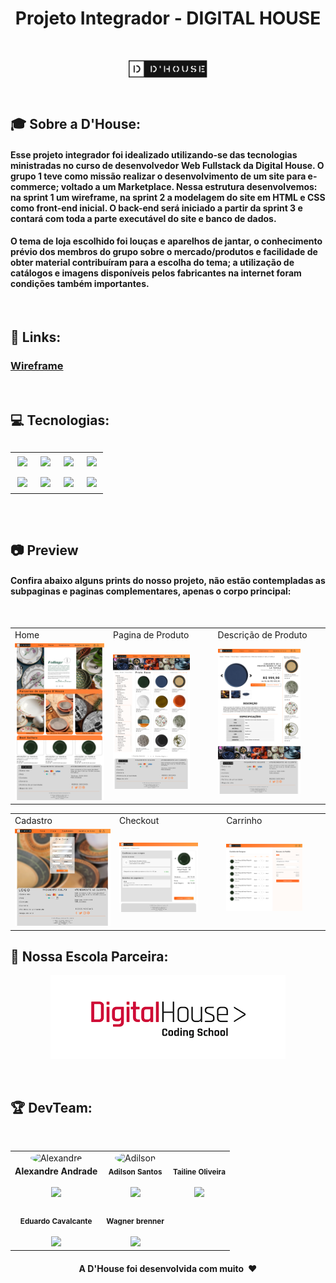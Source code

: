  <h1 align="center"> Projeto Integrador - DIGITAL HOUSE</h1>
 <br>
 <p align="center">
<img align="center" src="https://github.com/AllezitoBR/ProjetoIntegrador-DH/blob/master/images/logo.jpeg" style="width: 25%;" alt="Logo da D'House">
</p>

<br>

<h2>🎓 Sobre a D'House:</h2>
<h4> Esse projeto integrador foi idealizado utilizando-se das tecnologias ministradas no curso de desenvolvedor Web Fullstack da Digital House. O grupo 1 teve como  missão realizar o desenvolvimento de um site  para e-commerce; voltado a um Marketplace. Nessa estrutura desenvolvemos: na sprint 1 um wireframe, na sprint 2 a modelagem do site em HTML e CSS como front-end inicial. O back-end será iniciado a partir da sprint 3 e contará com toda a parte executável do site e banco de dados. </h4>

<h4> O tema de loja escolhido foi louças e aparelhos de jantar, o conhecimento prévio dos membros do grupo sobre o mercado/produtos e facilidade de obter material contribuíram para a escolha do tema; a utilização de catálogos e imagens disponíveis pelos fabricantes na internet foram condições também importantes.</h4>

<br>

<h2>🔗 Links:</h2>
<h3> <a href="https://www.figma.com/file/qSoeSykA7muHczPdsNDFoS/PI-DIgital-House">Wireframe</a></h3>
<br>

<h2>💻 Tecnologias: <h2>
<table align="center" style=" width: 60%" >
  <tr>
    <td align="center">
    <img  src="https://img.shields.io/badge/HTML5-E34F26?style=for-the-badge&logo=html5&logoColor=white">
   <td align="center">
   <img  src="https://img.shields.io/badge/GitHub-100000?style=for-the-badge&logo=github&logoColor=white">
   <td align="center">
   <img  src="https://img.shields.io/badge/CSS3-1572B6?style=for-the-badge&logo=css3&logoColor=white">
   <td align="center">
   <img  src="https://img.shields.io/badge/Visual_Studio-FFFF00?style=for-the-badge&logo=visual%20studio&logoColor=black">
    </tr>
  <tr>
   <td align="center">
   <img  src="https://img.shields.io/badge/Bootstrap-563D7C?style=for-the-badge&logo=bootstrap&logoColor=white">
   <td align="center">
   <img  src="https://img.shields.io/badge/JavaScript-323330?style=for-the-badge&logo=javascript&logoColor=F7DF1E">
   <td align="center">
   <img  src="https://img.shields.io/badge/Git-F05032?style=for-the-badge&logo=git&logoColor=whitee">
   <td align="center">
   <img  src=" https://img.shields.io/badge/MySQL-00000F?style=for-the-badge&logo=mysql&logoColor=white">
  </tr>
</table>
  <br>

<h2>📷 Preview</h2>  
 <h4>Confira abaixo alguns prints do nosso projeto, não estão contempladas as subpaginas e paginas complementares, apenas o corpo principal:</h4>
  <br>

<table>
  <tr>
    <td>Home</td>
     <td>Pagina de Produto</td>
     <td>Descrição de Produto</td>
  </tr>
  <tr>
    <td><img src="https://github.com/AllezitoBR/ProjetoIntegrador-DH/blob/master/images/Group%2022.png" style="width: 80% alt="Cadastro"></td>
    <td><img src="https://github.com/AllezitoBR/ProjetoIntegrador-DH/blob/master/images/Group%2017.png" style="width: 80%;" alt="Checkout"></td>
    <td><img src="https://github.com/AllezitoBR/ProjetoIntegrador-DH/blob/master/images/Group%2018.png" style="width: 80%;" alt="Carrinho"></td>
  </tr>
  </table>
<table>
  <tr>
    <td>Cadastro</td>
     <td>Checkout</td>
     <td>Carrinho</td>
  </tr>
  <tr>
    <td><img src="https://github.com/AllezitoBR/ProjetoIntegrador-DH/blob/master/images/Group%2024.png" style="width: 80% alt="Cadastro"></td>
    <td><img src="https://github.com/AllezitoBR/ProjetoIntegrador-DH/blob/master/images/Checkout.png" style="width: 80%;" alt="Checkout"></td>
    <td><img src="https://github.com/AllezitoBR/ProjetoIntegrador-DH/blob/master/images/Group%2020.png" style="width: 80%;" alt="Carrinho"></td>
  </tr>
  </table>
  
  <h2>💙 Nossa Escola Parceira: </h2>
  
  <p align="center">
    <img src="https://github.com/AllezitoBR/ProjetoIntegrador-DH/blob/master/images/DH.png" style="width: 40% alt="DH"></td>
</p>
<br>
                                                                                                                      
<h2>🏆 DevTeam: </h2>
<br>

<table>
  <tr>
  <td align="center"><img style="width: 70%; border-radius: 50%" 
  src="https://avatars.githubusercontent.com/u/105394498?s=400&u=01a2e2bd5af63a478b8095e1dcfdecdb626cbb92&v=4"
   alt="Alexandre"/><br /><sub style="font-size: 14px"><b>Alexandre Andrade</b></sub><br /> 
  <a href="https://www.linkedin.com/in/alexandre-andrade-1707b252/" alt="Linkedin">
  <br>
<img src="https://img.shields.io/badge/-Linkedin-1C1C1C?style=for-the-badge&logo=Linkedin&logoColor=00FFFF&link=https://www.linkedin.com/in/alexandre-andrade-1707b252/" style= "width:90px;"/>
  </a>


  <td align="center"><img style="width: 70%; border-radius: 50%"
  src="https://avatars.githubusercontent.com/u/105400615?v=4" 
  alt="Adilson"/><br /><sub><b>Adilson Santos</b></sub></a><br /> 
  <a href="https://www.linkedin.com/in/afsanto/" alt="Linkedin">
  <br>
<img src="https://img.shields.io/badge/-Linkedin-1C1C1C?style=for-the-badge&logo=Linkedin&logoColor=00FFFF&link=https://www.linkedin.com/in/afsanto/"  style= "width:90px;"/>
  </a>

  <td align="center"><img style="width: 70%; border-radius: 50%"
  src="https://avatars.githubusercontent.com/u/95251132?v=4" 
  alt=""/><br /><sub><b>Tailine Oliveira</b></sub></a><br />
  <a href="https://www.linkedin.com/in/tailine-oliveira-12b68a222/" alt="Linkedin">
  <br>
<img src="https://img.shields.io/badge/-Linkedin-1C1C1C?style=for-the-badge&logo=Linkedin&logoColor=00FFFF&link=https://www.linkedin.com/in/tailine-oliveira-12b68a222/" style= "width:90px;"/>
  </a>
  </tr>
  <tr>
  <td align="center"><img style="width: 70%; border-radius: 50%"
  src="https://avatars.githubusercontent.com/u/18662007?v=4"  alt=""/><br /><sub><b>Eduardo Cavalcante</b></sub></a><br />
   <a href="#" alt="Linkedin">
  <br>
  <img src="https://img.shields.io/badge/-Linkedin-1C1C1C?style=for-the-badge&logo=Linkedin&logoColor=00FFFF&link=#"  style= "width:90px;"/>
  </a>

  <td align="center"><img style="width: 70%; border-radius: 50%" 
  src="https://avatars.githubusercontent.com/u/78248942?v=4" 
  alt=""/><br /><sub><b>Wagner brenner</b></sub></a><br />
  <a href="https://www.linkedin.com/in/wagnercarvalhobrenner/" alt="Linkedin">
  <br>
  <img src="https://img.shields.io/badge/-Linkedin-1C1C1C?style=for-the-badge&logo=Linkedin&logoColor=00FFFF&link=https://www.linkedin.com/in/wagnercarvalhobrenner/"  style= "width:90px;"/>
  </a>
  </tr>
</table>
                                                                                 
<h4 align="center">A D'House foi desenvolvida com muito ❤️</h4>
